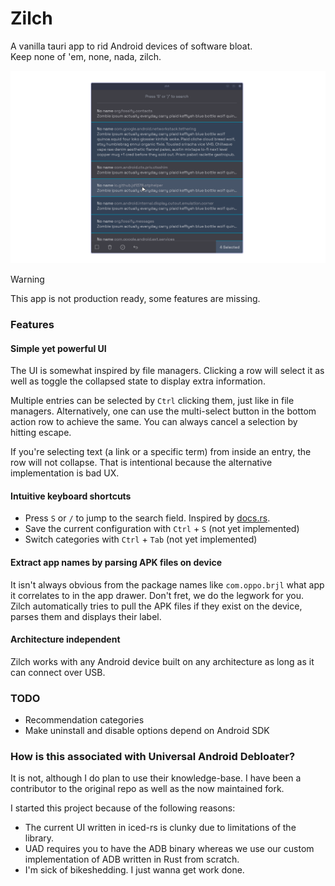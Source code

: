 # Zilch

A vanilla tauri app to rid Android devices of software bloat.  
Keep none of 'em, none, nada, zilch.

![What the app looks like](assets/preview.png)

> [!WARNING]  
> This app is not production ready, some features are missing.

### Features

#### Simple yet powerful UI

The UI is somewhat inspired by file managers. Clicking a row will select it as
well as toggle the collapsed state to display extra information.

Multiple entries can be selected by `Ctrl` clicking them, just like in file
managers. Alternatively, one can use the multi-select button in the bottom
action row to achieve the same. You can always cancel a selection by hitting escape.

If you're selecting text (a link or a specific term) from inside an entry, the row will
not collapse. That is intentional because the alternative implementation is bad UX.

#### Intuitive keyboard shortcuts

- Press `S` or `/` to jump to the search field. Inspired by [docs.rs](https://docs.rs).
- Save the current configuration with `Ctrl` + `S` (not yet implemented)
- Switch categories with `Ctrl` + `Tab` (not yet implemented)

#### Extract app names by parsing APK files on device

It isn't always obvious from the package names like `com.oppo.brjl` what app it correlates to
in the app drawer. Don't fret, we do the legwork for you. Zilch automatically tries to pull
the APK files if they exist on the device, parses them and displays their label.

#### Architecture independent

Zilch works with any Android device built on any architecture as long as it can connect over USB.

### TODO

- Recommendation categories
- Make uninstall and disable options depend on Android SDK

### How is this associated with Universal Android Debloater?

It is not, although I do plan to use their knowledge-base.
I have been a contributor to the original repo as well as the now maintained fork.

I started this project because of the following reasons:
- The current UI written in iced-rs is clunky due to limitations of the library.
- UAD requires you to have the ADB binary whereas we use our custom implementation of ADB written in Rust from scratch.
- I'm sick of bikeshedding. I just wanna get work done.
